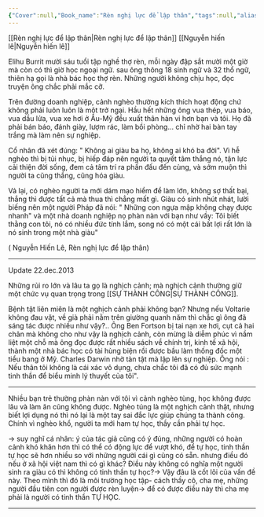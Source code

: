 ```yaml
---
{"Cover":null,"Book_name":"Rèn nghị lực để lập thân","tags":null,"aliases":null,"author":"nguyễn hiến lê","link":null,"dg-publish":true,"permalink":"/Book_ Reading 2024/Những câu nói hay trong sách/Nhà bác học thợ rèn Elihu Burrit/","dgPassFrontmatter":true,"noteIcon":"2","created":"2024-01-19T05:28:27.754+07:00","updated":"2023-12-22T13:45:32.000+07:00"}
---
```


[[Rèn nghị lực để lập thân\|Rèn nghị lực để lập thân]]
[[Nguyễn hiến lê\|Nguyễn hiến lê]]

Elihu Burrit mười sáu tuổi tập nghề thợ rèn, mỗi ngày đập sắt mười một giờ mà còn có thì giờ học ngoại ngữ. sau ông thông 18 sinh ngữ và 32 thổ ngữ, thiên hạ gọi là nhà bác học thợ rèn. Những người không chịu học, đọc truyện ông chắc phải mắc cỡ.


Trên đường doanh nghiệp, cảnh nghèo thường kích thích hoạt động chứ không phải luôn luôn là một trở ngại.
Hầu hết những ông vua thép, vua báo, vua dầu lửa, vua xe hơi ở Âu-Mỹ đều xuất thân hàn vi hơn bạn và tôi. Họ đã phải bán báo, đánh giày, lượm rác, làm bồi phòng... chỉ nhờ hai bàn tay trắng mà làm nên sự nghiệp.

Cổ nhân đã xét đúng: " Không ai giàu ba họ, không ai khó ba đời". Vì hễ nghèo thì bị tủi nhục, bị hiếp đáp nên người ta quyết tâm thắng nó, tận lực cải thiện đời sống, đem cả tâm trí ra phấn đấu đến cùng, và sớm muộn thì người ta cũng thắng, cũng hóa giàu.

Vả lại, có nghèo người ta mới dám mạo hiểm để làm lớn, không sợ thất bại, thắng thì được tất cả mà thua thì chẳng mất gì. Giàu có sinh nhút nhát, lười biếng nên một người Pháp đã nói: " Những con ngựa mập không chạy được nhanh" và một nhà doanh nghiệp nọ phàn nàn với bạn như vầy: Tôi biết thằng con tôi, nó có nhiều đức tính lắm, song nó có một cái bất lợi rất lớn là nó sinh trong một nhà giàu"

 ( Nguyễn Hiến Lê, Rèn nghị lực để lập thân)
 
---
Update 22.dec.2013

Những rủi ro lớn và lâu ta gọ là nghịch cảnh; mà nghịch cảnh thường giữ một chức vụ quan trọng trong [[SỰ THÀNH CÔNG\|SỰ THÀNH CÔNG]].

Bệnh tật liên miên là một nghịch cảnh phải không bạn?
Nhưng nếu Voltarie không đau vặt, về già phải nằm trên giường quanh  năm thì chắc gì ông đã sáng tác được nhiều như vậy?..
Ông Ben Fortson bị tai nạn xe hơi, cụt cả hai chân mà không cho như vậy là nghịch cảnh, còn mừng là diễm phúc vì nầm liệt một chỗ mà ông đọc được rất nhiều sách về chính trị, kinh tế xã hội, thành một nhà bác học có tài hùng biện rồi được bầu làm thống đốc một tiểu bang ở Mỹ.
Charles Darwin nhờ tàn tật mà lập lên sự nghiệp. Ông nói : Nếu thân tôi không là cái xác vô dụng, chưa chắc tôi đã có đủ sức mạnh tinh thần để biểu minh lý thuyết của tôi".

---
Nhiều bạn trẻ thường phàn nàn với tôi vì cảnh nghèo tùng, học không được lâu và làm ăn cũng không được. Nghèo túng là một nghịch cảnh thật, nhưng biết lợi dụng nó thì nó lại là một tay sai đắc lực giúp chúng ta thành công. Chính vì nghèo khổ, người ta mới ham tự học, thầy cần phải tự học.

-> suy nghĩ cá nhân: ý của tác giả cũng có ý đúng, những người có hoàn cảnh khó khăn hơn thì có thể có động lực để vượt khó, để tự học, tinh thần tự học sẽ hơn nhiều so với những người cái gì cũng có sẵn. nhưng điều đó nếu ở xã hội việt nam thì có gì khác? Điều này không có nghĩa một người sinh ra giàu có thì không có tinh thần tự học?-> Vậy đâu là cốt lõi của vấn đề này. Theo mình thì đó là môi trường học tập- cách thầy cô, cha mẹ, những người đầu tiên con người được rèn luyện-> để có được điều này thì cha mẹ phải là người có tinh thần TỰ HỌC.

---
